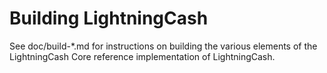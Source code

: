 Building LightningCash
================

See doc/build-*.md for instructions on building the various
elements of the LightningCash Core reference implementation of LightningCash.
